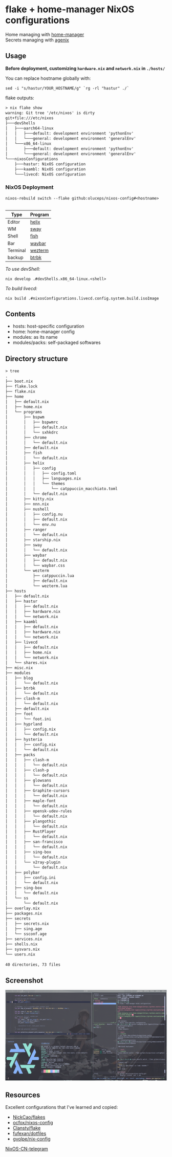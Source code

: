 # flake + home-manager NixOS configurations

Home managing with [home-manager](https://github.com/nix-community/home-manager)  
Secrets managing with [agenix](https://github.com/ryantm/agenix)  


## Usage
__Before deployment, customizing `hardware.nix` and `network.nix`  in `./hosts/`__

You can replace hostname globally with:    
```console  
sed -i "s/hastur/YOUR_HOSTNAME/g" `rg -rl "hastur" ./`  
```

flake outputs:  

```console
> nix flake show
warning: Git tree '/etc/nixos' is dirty
git+file:///etc/nixos
├───devShells
│   ├───aarch64-linux
│   │   ├───default: development environment 'pythonEnv'
│   │   └───general: development environment 'generalEnv'
│   └───x86_64-linux
│       ├───default: development environment 'pythonEnv'
│       └───general: development environment 'generalEnv'
└───nixosConfigurations
    ├───hastur: NixOS configuration
    ├───kaambl: NixOS configuration
    └───livecd: NixOS configuration
```  

### NixOS Deployment

```console
nixos-rebuild switch --flake github:oluceps/nixos-config#<hostname>
  
```
|Type|Program|
|---|---|
|Editor|[helix](https://github.com/oluceps/nixos-config/tree/pub/home/programs/helix)|
|WM|[sway](https://github.com/oluceps/nixos-config/tree/pub/home/programs/sway)|
|Shell|[fish](https://github.com/oluceps/nixos-config/tree/pub/home/programs/fish)|
|Bar|[waybar](https://github.com/oluceps/nixos-config/tree/pub/home/programs/waybar)|
|Terminal|[wezterm](https://github.com/oluceps/nixos-config/tree/pub/home/programs/wezterm)|
|backup|[btrbk](https://github.com/oluceps/nixos-config/tree/pub/modules/btrbk)|  

_To use devShell:_  
```console
nix develop .#devShells.x86_64-linux.<shell>
```   

_To build livecd:_

```console
nix build .#nixosConfigurations.livecd.config.system.build.isoImage
```



## Contents
+ hosts: host-specific configuration  
+ home: home-manager config  
+ modules: as its name  
+ modules/packs: self-packaged softwares


## Directory structure  
```console  
> tree
.
├── boot.nix
├── flake.lock
├── flake.nix
├── home
│   ├── default.nix
│   ├── home.nix
│   └── programs
│       ├── bspwm
│       │   ├── bspwmrc
│       │   ├── default.nix
│       │   └── sxhkdrc
│       ├── chrome
│       │   └── default.nix
│       ├── default.nix
│       ├── fish
│       │   └── default.nix
│       ├── helix
│       │   ├── config
│       │   │   ├── config.toml
│       │   │   ├── languages.nix
│       │   │   └── themes
│       │   │       └── catppuccin_macchiato.toml
│       │   └── default.nix
│       ├── kitty.nix
│       ├── nnn.nix
│       ├── nushell
│       │   ├── config.nu
│       │   ├── default.nix
│       │   └── env.nu
│       ├── ranger
│       │   └── default.nix
│       ├── starship.nix
│       ├── sway
│       │   └── default.nix
│       ├── waybar
│       │   ├── default.nix
│       │   └── waybar.css
│       └── wezterm
│           ├── catppuccin.lua
│           ├── default.nix
│           └── wezterm.lua
├── hosts
│   ├── default.nix
│   ├── hastur
│   │   ├── default.nix
│   │   ├── hardware.nix
│   │   └── network.nix
│   ├── kaambl
│   │   ├── default.nix
│   │   ├── hardware.nix
│   │   └── network.nix
│   ├── livecd
│   │   ├── default.nix
│   │   ├── home.nix
│   │   └── network.nix
│   └── shares.nix
├── misc.nix
├── modules
│   ├── blog
│   │   └── default.nix
│   ├── btrbk
│   │   └── default.nix
│   ├── clash-m
│   │   └── default.nix
│   ├── default.nix
│   ├── foot
│   │   └── foot.ini
│   ├── hyprland
│   │   ├── config.nix
│   │   └── default.nix
│   ├── hysteria
│   │   ├── config.nix
│   │   └── default.nix
│   ├── packs
│   │   ├── clash-m
│   │   │   └── default.nix
│   │   ├── clash-p
│   │   │   └── default.nix
│   │   ├── glowsans
│   │   │   └── default.nix
│   │   ├── Graphite-cursors
│   │   │   └── default.nix
│   │   ├── maple-font
│   │   │   └── default.nix
│   │   ├── opensk-udev-rules
│   │   │   └── default.nix
│   │   ├── plangothic
│   │   │   └── default.nix
│   │   ├── RustPlayer
│   │   │   └── default.nix
│   │   ├── san-francisco
│   │   │   └── default.nix
│   │   ├── sing-box
│   │   │   └── default.nix
│   │   └── v2ray-plugin
│   │       └── default.nix
│   ├── polybar
│   │   ├── config.ini
│   │   └── default.nix
│   ├── sing-box
│   │   └── default.nix
│   └── ss
│       └── default.nix
├── overlay.nix
├── packages.nix
├── secrets
│   ├── secrets.nix
│   ├── sing.age
│   └── ssconf.age
├── services.nix
├── shells.nix
├── sysvars.nix
└── users.nix

40 directories, 73 files
```  

## Screenshot  
![screenshot](./screenshot.png)


## Resources  
Excellent configurations that I've learned and copied:  
+ [NickCao/flakes](https://github.com/NickCao/flakes)  
+ [ocfox/nixos-config](https://github.com/ocfox/nixos-config)  
+ [Clansty/flake](https://github.com/Clansty/flake)  
+ [fufexan/dotfiles](https://github.com/fufexan/dotfiles)  
+ [gvolpe/nix-config](https://github.com/gvolpe/nix-config)

[NixOS-CN-telegram](https://github.com/nixos-cn/NixOS-CN-telegram)


